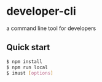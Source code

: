 # developer-cli
a command line tool for developers

## Quick start

```bash
$ npm install
$ npm run local
$ imust [options]
```
